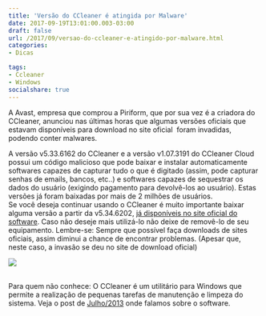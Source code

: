 ```yaml
---
title: 'Versão do CCleaner é atingida por Malware'
date: 2017-09-19T13:01:00.003-03:00
draft: false
url: /2017/09/versao-do-ccleaner-e-atingido-por-malware.html
categories:
- Dicas

tags: 
- Ccleaner
- Windows
socialshare: true
---
```


A Avast, empresa que comprou a Piriform, que por sua vez é a criadora do CCleaner, anunciou nas últimas horas que algumas versões oficiais que estavam disponíveis para download no site oficial  foram invadidas, podendo conter malwares.

<!--more--> 

A versão v5.33.6162 do CCleaner e a versão v1.07.3191 do CCleaner Cloud possui um código malicioso que pode baixar e instalar automaticamente softwares capazes de capturar tudo o que é digitado (assim, pode capturar senhas de emails, bancos, etc..) e softwares capazes de sequestrar os dados do usuário (exigindo pagamento para devolvê-los ao usuário). Estas versões já foram baixadas por mais de 2 milhões de usuários.  
Se você deseja continuar usando o CCleaner é muito importante baixar alguma versão a partir da v5.34.6202, [já disponíveis no site oficial do software](https://www.piriform.com/ccleaner/download). Caso não deseje mais utilizá-lo não deixe de removê-lo de seu equipamento. Lembre-se: Sempre que possível faça downloads de sites oficiais, assim diminui a chance de encontrar problemas. (Apesar que, neste caso, a invasão se deu no site de download oficial)

  

[![](https://4.bp.blogspot.com/-ncedFZHB774/WcE1tSy5J3I/AAAAAAAAD-s/NHtrIXpgI008aMB0aoOmDfOocz-V8waHwCLcBGAs/s640/Ccleaner.png)](https://4.bp.blogspot.com/-ncedFZHB774/WcE1tSy5J3I/AAAAAAAAD-s/NHtrIXpgI008aMB0aoOmDfOocz-V8waHwCLcBGAs/s1600/Ccleaner.png)

   
Para quem não conhece: O CCleaner é um utilitário para Windows que permite a realização de pequenas tarefas de manutenção e limpeza do sistema. Veja o post de [Julho/2013](http://info.wsouza.com.br/2013/07/ccleaner.html) onde falamos sobre o software.
